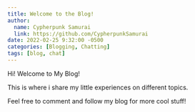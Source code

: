 ```yaml
---
title: Welcome to the Blog!
author:
  name: Cypherpunk Samurai
  link: https://github.com/CypherpunkSamurai
date: 2022-02-25 9:32:00 -0500
categories: [Blogging, Chatting]
tags: [blog, chat]
---
```


Hi! Welcome to My Blog!

This is where i share my little experiences on different topics.

Feel free to comment and follow my blog for more cool stuff!

